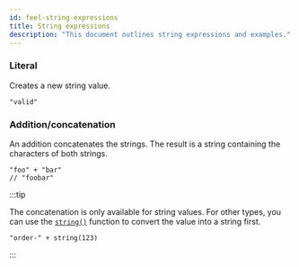 ```yaml
---
id: feel-string-expressions
title: String expressions
description: "This document outlines string expressions and examples."
---
```


### Literal

Creates a new string value.

```feel
"valid"
```

### Addition/concatenation

An addition concatenates the strings. The result is a string containing the characters of both strings.

```feel
"foo" + "bar"
// "foobar"
```

:::tip

The concatenation is only available for string values. For other types, you can use
the [`string()`](/docs/components/modeler/feel/builtin-functions/feel-built-in-functions-conversion.md#stringfrom) function to convert
the value into a string first.

```feel
"order-" + string(123)
```

:::
